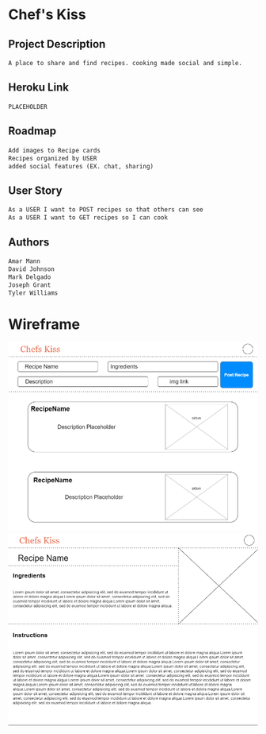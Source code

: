 # Chef's Kiss

## Project Description
    A place to share and find recipes. cooking made social and simple.

## Heroku Link

    PLACEHOLDER

## Roadmap
    Add images to Recipe cards
    Recipes organized by USER
    added social features (EX. chat, sharing)

## User Story
    As a USER I want to POST recipes so that others can see
    As a USER I want to GET recipes so I can cook

## Authors
    Amar Mann
    David Johnson
    Mark Delgado
    Joseph Grant
    Tyler Williams

# Wireframe

![index](./images/ChefsKissIndex.png)
![Recipe](./images/RecipePage-Page-1.png)
